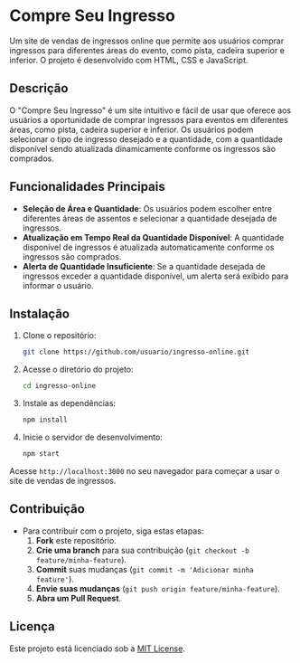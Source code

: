 # Compre Seu Ingresso

Um site de vendas de ingressos online que permite aos usuários comprar ingressos para diferentes áreas do evento, como pista, cadeira superior e inferior. O projeto é desenvolvido com HTML, CSS e JavaScript.

## Descrição

O "Compre Seu Ingresso" é um site intuitivo e fácil de usar que oferece aos usuários a oportunidade de comprar ingressos para eventos em diferentes áreas, como pista, cadeira superior e inferior. Os usuários podem selecionar o tipo de ingresso desejado e a quantidade, com a quantidade disponível sendo atualizada dinamicamente conforme os ingressos são comprados.

## Funcionalidades Principais

- **Seleção de Área e Quantidade**: Os usuários podem escolher entre diferentes áreas de assentos e selecionar a quantidade desejada de ingressos.
- **Atualização em Tempo Real da Quantidade Disponível**: A quantidade disponível de ingressos é atualizada automaticamente conforme os ingressos são comprados.
- **Alerta de Quantidade Insuficiente**: Se a quantidade desejada de ingressos exceder a quantidade disponível, um alerta será exibido para informar o usuário.

## Instalação

1. Clone o repositório:
    ```bash
    git clone https://github.com/usuario/ingresso-online.git
    ```

2. Acesse o diretório do projeto:
    ```bash
    cd ingresso-online
    ```

3. Instale as dependências:
    ```bash
    npm install
    ```

4. Inicie o servidor de desenvolvimento:
    ```bash
    npm start
    ```

Acesse `http://localhost:3000` no seu navegador para começar a usar o site de vendas de ingressos.

## Contribuição

- Para contribuir com o projeto, siga estas etapas:
    1. **Fork** este repositório.
    2. **Crie uma branch** para sua contribuição (`git checkout -b feature/minha-feature`).
    3. **Commit** suas mudanças (`git commit -m 'Adicionar minha feature'`).
    4. **Envie suas mudanças** (`git push origin feature/minha-feature`).
    5. **Abra um Pull Request**.

## Licença

Este projeto está licenciado sob a [MIT License](LICENSE).
